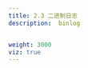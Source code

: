 ```yaml
---
title: 2.3 二进制日志
description:  binlog


weight: 3000
viz: true
---
```

<style>
th, td {
  border: 1px solid rgb(190, 190, 190);
}
</style>




